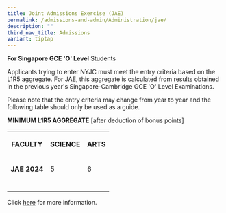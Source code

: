 ```yaml
---
title: Joint Admissions Exercise (JAE)
permalink: /admissions-and-admin/Administration/jae/
description: ""
third_nav_title: Admissions
variant: tiptap
---
```

<p><strong>For Singapore GCE 'O' Level</strong> Students</p>
<p>Applicants trying to enter NYJC must meet the entry criteria based on
the L1R5 aggregate. For JAE, this aggregate is calculated from results
obtained in the previous year's Singapore-Cambridge GCE 'O' Level Examinations.</p>
<p>Please note that the entry criteria may change from year to year and the
following table should only be used as a guide.</p>
<p><strong>MINIMUM L1R5 AGGREGATE</strong> [after deduction of bonus points]</p>
<table style="minWidth: 75px">
<colgroup>
<col>
<col>
<col>
</colgroup>
<tbody>
<tr>
<th rowspan="1" colspan="1">
<p><strong>FACULTY</strong>
</p>
</th>
<th rowspan="1" colspan="1">
<p>SCIENCE</p>
</th>
<th rowspan="1" colspan="1">
<p>ARTS</p>
</th>
</tr>
<tr>
<td rowspan="1" colspan="1">
<p><strong>JAE 2024</strong>
</p>
</td>
<td rowspan="1" colspan="1">
<p>5</p>
</td>
<td rowspan="1" colspan="1">
<p>6</p>
</td>
</tr>
<tr>
<td rowspan="1" colspan="1">
<p></p>
</td>
<td rowspan="1" colspan="1">
<p></p>
</td>
<td rowspan="1" colspan="1">
<p></p>
</td>
</tr>
</tbody>
</table>
<p>Click <a href="/headlines/2024appeal/" rel="noopener noreferrer nofollow" target="_blank">here</a> for
more information.</p>
